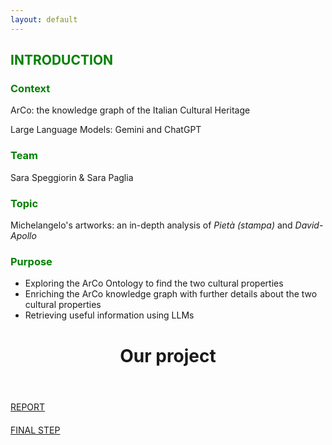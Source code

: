 ```yaml
---
layout: default
---
```

<h2 style="color: green;">INTRODUCTION</h2>

<h3 style="color: green;">Context</h3>

ArCo: the knowledge graph of the Italian Cultural Heritage

Large Language Models: Gemini and ChatGPT

<h3 style="color: green;">Team</h3>

Sara Speggiorin & Sara Paglia 

<h3 style="color: green;">Topic</h3> 

Michelangelo's artworks: an in-depth analysis of _Pietà (stampa)_ and _David-Apollo_ 

<h3 style="color: green;">Purpose</h3>

- Exploring the ArCo Ontology to find the two cultural properties 
- Enriching the ArCo knowledge graph with further details about the two cultural properties
- Retrieving useful information using LLMs
  
<div style="margin-top: 40px;"></div> 

  <!-- Header -->
  <header class="w3-container w3-center w3-padding-48 w3-white">
    <h1 class="w3-xxxlarge"><b>Our project</b></h1>
  </header>

[REPORT](another-page.md)

<div style="margin-top: 20px;"></div> 

[FINAL STEP](page2.md) 







